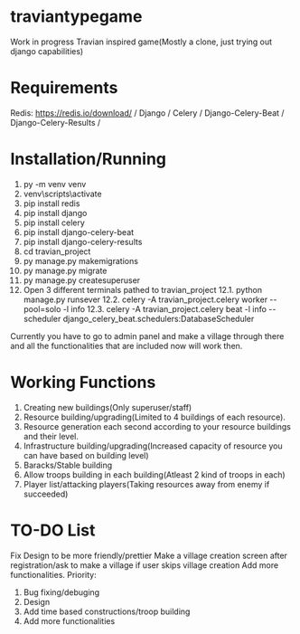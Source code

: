 # traviantypegame
Work in progress
Travian inspired game(Mostly a clone, just trying out django capabilities)
# Requirements
Redis: https://redis.io/download/ /
Django /
Celery /
Django-Celery-Beat /
Django-Celery-Results /
# Installation/Running 
1. py -m venv venv
2. venv\scripts\activate
3. pip install redis
4. pip install django
5. pip install celery
6. pip install django-celery-beat
7. pip install django-celery-results
8. cd travian_project
9. py manage.py makemigrations
10. py manage.py migrate
11. py manage.py createsuperuser
12. Open 3 different terminals pathed to travian_project
12.1. python manage.py runsever
12.2. celery -A travian_project.celery worker --pool=solo -l info
12.3. celery -A travian_project.celery beat -l info --scheduler django_celery_beat.schedulers:DatabaseScheduler

Currently you have to go to admin panel and make a village through there and all the functionalities that are included now will work then.

# Working Functions
1. Creating new buildings(Only superuser/staff)
2. Resource building/upgrading(Limited to 4 buildings of each resource).
3. Resource generation each second according to your resource buildings and their level.
4. Infrastructure building/upgrading(Increased capacity of resource you can have based on building level)
5. Baracks/Stable building
6. Allow troops building in each building(Atleast 2 kind of troops in each)
7. Player list/attacking players(Taking resources away from enemy if succeeded)

# TO-DO List
Fix Design to be more friendly/prettier
Make a village creation screen after registration/ask to make a village if user skips village creation
Add more functionalities.
Priority:
1. Bug fixing/debuging
2. Design
3. Add time based constructions/troop building
4. Add more functionalities

